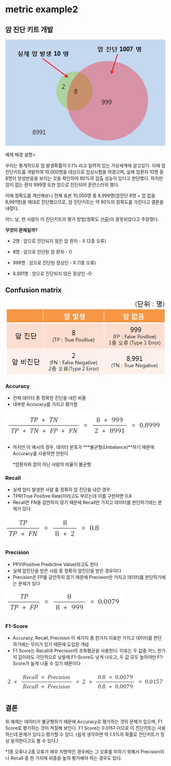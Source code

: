 # metric example2

## 암 진단 키트 개발

![image-20210628221642647](metric_example2.assets/image-20210628221642647.png)

예제 배경 설명> 

 우리는 통계적으로 암 발생확률이 0.1% 라고 알려져 있는 가상세계에 살고있다. 이에 암 진단키트를 개발하여 10,000명을 대상으로 임상시험을 하였으며, 실제 암환자 10명 중 8명이 양성반응을 보이는 것을 확인하여 80%의 검출 성능이 있다고 판단했다. 하지만 암이 없는 환자 999명 또한 암으로 진단되어 혼란스러워 했다. 

 이에 정확도를 계산해보니 전체 표본 10,000명 중 8,999명(암진단 8명 + 암 없음 8,991명)을 제대로 진단했으므로, 암 진단키트는 약 90%의 정확도를 가진다고 결론을 내렸다.

 어느 날, 한 사람이 이 진단키트의 평가 방법(정확도 산출)이 잘못되었다고 주장했다.

 **무엇이 문제일까?**



* 2명 : 암으로 진단되지 않은 암 환자 - X (2종 오류)

* 8명 : 암으로 진단된 암 환자 - O

* 999명 : 암으로 진단된 정상인 - X (1종 오류)

* 8,991명 : 암으로 진단되지 않은 정상인 -O



## Confusion matrix

![image-20210628221731273](metric_example2.assets/image-20210628221731273.png)



### Accuracy

* 전체 데이터 중 정확한 진단을 내린 비율
* 대부분 Accuracy를 가지고 평가함

<img src="metric_example2.assets/image-20210628221821756.png" alt="image-20210628221821756" style="zoom:67%;" />

* 하지만 이 예시의 경우, 데이터 분포가 ***불균형(Unbalance)**하기 때문에 Accuracy를 사용하면 안된다    

  *암환자와 암이 아닌 사람의 비율이 불균형



### Recall

* 실제 암이 발생한 사람 중 정확히 암 진단을 내린 경우
* TPR(True Positive Rate)이라고도 부르는데 이를 구현하면 0.8
* Recall은 FN을 감안하지 않기 때문에 Recall만 가지고 데이터를 판단하기에는 문제가 있다

<img src="metric_example2.assets/image-20210628222101501.png" alt="image-20210628222101501" style="zoom:67%;" />



### Precision

* PPV(Positive Predictive Value)라고도 한다
* 실제 암진단을 받은 사람 중 정확히 암진단을 받은 경우이다
* Precision은 FP를 감안하지 않기 때문에 Precision만 가지고 데이터를 판단하기에는 문제가 있다

<img src="metric_example2.assets/image-20210628222315609.png" alt="image-20210628222315609" style="zoom:67%;" />



### F1-Score

* Accuracy, Recall, Precision 이 세가지 중 한가지 지표만 가지고 데이터를 판단하기에는 무리가 있기 때문에 도입된 개념
* F1 Score는 Recall과 Precision의 조화평균을 사용한다. 이유는 두 값중 어느 한가지 값이라도 극단적으로 낮을때 F1-Score도 낮게 나오고, 두 값 모두 높아야만 F1-Score가 높게 나올 수 있기 때문이다

<img src="metric_example2.assets/image-20210628222456367.png" alt="image-20210628222456367" style="zoom:67%;" />



## 결론

위 예제는 데이터가 불균형하기 때문에 Accuracy로 평가하는 것이 문제가 있으며, F1 Score로 평가하는 것이 적절해 보인다. F1 Score는 0.0157 이므로 이 진단키트는 사용하는데 문제가 있다고 평가할 수 있다. (쉽게 생각하면 약 1.5%의 확률로 진단키트가 정상 동작한다고도 볼 수 있다.)

 *1종 오류나 2종 오류가 매우 치명적인 경우에는 그 오류를 피하기 위해서 Precision이나 Recall 중 한 가지에 비중을 높여 평가해야 하는 경우도 있다.